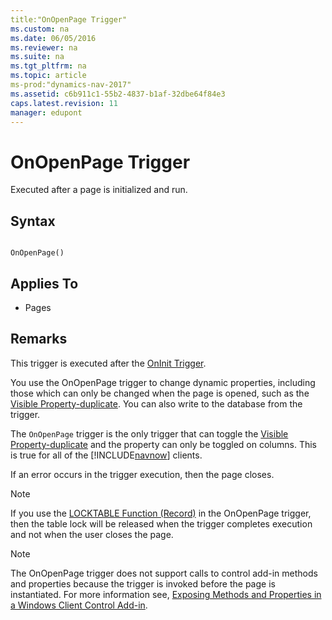 ```yaml
---
title:"OnOpenPage Trigger"
ms.custom: na
ms.date: 06/05/2016
ms.reviewer: na
ms.suite: na
ms.tgt_pltfrm: na
ms.topic: article
ms-prod:"dynamics-nav-2017"
ms.assetid: c6b911c1-55b2-4837-b1af-32dbe64f84e3
caps.latest.revision: 11
manager: edupont
---
```

# OnOpenPage Trigger
Executed after a page is initialized and run.  
  
## Syntax  
  
```  
  
OnOpenPage()  
```  
  
## Applies To  
  
-   Pages  
  
## Remarks  
 This trigger is executed after the [OnInit Trigger](OnInit-Trigger.md).  
  
 You use the OnOpenPage trigger to change dynamic properties, including those which can only be changed when the page is opened, such as the [Visible Property\-duplicate](Visible-Property-duplicate.md). You can also write to the database from the trigger.  
  
 The `OnOpenPage` trigger is the only trigger that can toggle the [Visible Property\-duplicate](Visible-Property-duplicate.md) and the property can only be toggled on columns. This is true for all of the [!INCLUDE[navnow](includes/navnow_md.md)] clients.  
  
 If an error occurs in the trigger execution, then the page closes.  
  
> [!NOTE]  
>  If you use the [LOCKTABLE Function \(Record\)](LOCKTABLE-Function--Record-.md) in the OnOpenPage trigger, then the table lock will be released when the trigger completes execution and not when the user closes the page.  
  
> [!NOTE]  
>  The OnOpenPage trigger does not support calls to control add\-in methods and properties because the trigger is invoked before the page is instantiated. For more information see, [Exposing Methods and Properties in a Windows Client Control Add\-in](Exposing-Methods-and-Properties-in-a-Windows-Client-Control-Add-in.md).